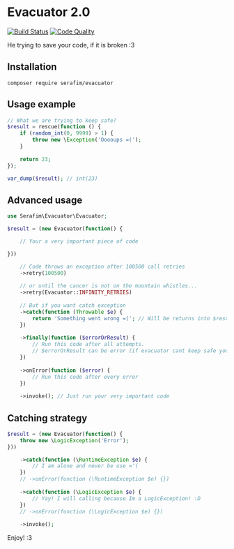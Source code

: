 Evacuator 2.0
=============

[![Build Status](https://travis-ci.org/SerafimArts/Evacuator.svg?branch=master)](https://travis-ci.org/SerafimArts/Evacuator)
[![Code Quality](https://scrutinizer-ci.com/g/SerafimArts/Evacuator/badges/quality-score.png?b=master)](https://scrutinizer-ci.com/g/SerafimArts/Evacuator/inspections)

He trying to save your code, if it is broken :3

## Installation

`composer require serafim/evacuator`

## Usage example

```php
// What we are trying to keep safe?
$result = rescue(function () { 
    if (random_int(0, 9999) > 1) {
        throw new \Exception('Ooooups =(');
    }
    
    return 23;
});

var_dump($result); // int(23)
```

## Advanced usage

```php
use Serafim\Evacuator\Evacuator;

$result = (new Evacuator(function() {

    // Your a very important piece of code

}))

    // Code throws an exception after 100500 call retries 
    ->retry(100500) 
    
    // or until the cancer is not on the mountain whistles...
    ->retry(Evacuator::INFINITY_RETRIES) 
    
    // But if you want catch exception
    ->catch(function (Throwable $e) {
        return 'Something went wrong =('; // Will be returns into $result
    })
    
    ->finally(function ($errorOrResult) {
        // Run this code after all attempts.
        // $errorOrResult can be error (if evacuator cant keep safe your code) or result value
    })
    
    ->onError(function ($error) {
        // Run this code after every error
    })
    
    ->invoke(); // Just run your very important code
```

## Catching strategy

```php
$result = (new Evacuator(function() {
    throw new \LogicException('Error');
}))

    ->catch(function (\RuntimeException $e) {
        // I am alone and never be use ='( 
    })
    // ->onError(function (\RuntimeException $e) {})
    
    ->catch(function (\LogicException $e) {
        // Yay! I will calling because Im a LogicException! :D
    })
    // ->onError(function (\LogicException $e) {})
    
    ->invoke();
```

Enjoy! :3
